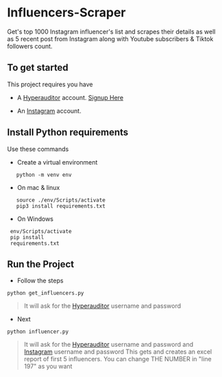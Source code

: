 # Influencers-Scraper

Get's top 1000 Instagram influencer's list and scrapes their details as well as 5 recent post from Instagram along with Youtube subscribers &amp; Tiktok followers count.

## To get started

This project requires you have

- A [Hyperauditor](https://hypeauditor.com) account. [Signup Here](https://hypeauditor.com/signup/)

- An [Instagram](https://instagram.com) account.

## Install Python requirements

Use these commands

- Create a virtual environment

```
   python -m venv env
```

- On mac & linux

```
   source ./env/Scripts/activate
   pip3 install requirements.txt
```

- On Windows

```
 env/Scripts/activate
 pip install
 requirements.txt
```

## Run the Project

- Follow the steps

```
python get_influencers.py
```

> It will ask for the [Hyperauditor](https://hypeauditor.com) username and password

- Next

```
python influencer.py
```

> It will ask for the [Hyperauditor](https://hypeauditor.com) username and password
> and [Instagram](https://instagram.com) username and password
> This gets and creates an excel report of first 5 influencers.
> You can change THE NUMBER in "line 197" as you want
